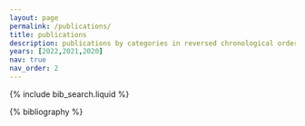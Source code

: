 ```yaml
---
layout: page
permalink: /publications/
title: publications
description: publications by categories in reversed chronological order. generated by jekyll-scholar.
years: [2022,2021,2020]
nav: true
nav_order: 2
---
```


<!-- _pages/publications.md -->

<!-- Bibsearch Feature -->

{% include bib_search.liquid %}

<div class="publications">

{% bibliography %}

</div>

